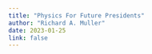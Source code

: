 ```yaml
---
title: "Physics For Future Presidents"
author: "Richard A. Muller"
date: 2023-01-25
link: false
---
```


